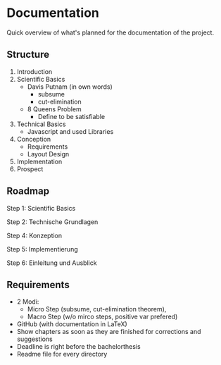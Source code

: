 # Documentation

Quick overview of what's planned for the documentation of the project.

## Structure

1. Introduction
2. Scientific Basics
    - Davis Putnam (in own words)
        - subsume
        - cut-elimination
    - 8 Queens Problem
        - Define to be satisfiable
3. Technical Basics
    - Javascript and used Libraries
4. Conception
    - Requirements
    - Layout Design
5. Implementation
6. Prospect

## Roadmap

Step 1: Scientific Basics

Step 2: Technische Grundlagen

Step 4: Konzeption

Step 5: Implementierung

Step 6: Einleitung und Ausblick

## Requirements

- 2 Modi:
    - Micro Step (subsume, cut-elimination theorem),
    - Macro Step (w/o mirco steps, positive var prefered)
- GitHub (with documentation in LaTeX)
- Show chapters as soon as they are finished for corrections and suggestions
- Deadline is right before the bachelorthesis
- Readme file for every directory
